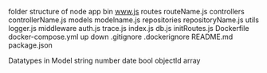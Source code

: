 folder structure of node app
bin
  www.js
routes
  routeName.js
controllers
  controllerName.js
models
  modelname.js
repositories
  repositoryName.js
utils
  logger.js
middleware
  auth.js
  trace.js
index.js
db.js
initRoutes.js
Dockerfile
docker-compose.yml
up
down
.gitignore
.dockerignore
README.md
package.json

Datatypes in Model 
string
number
date
bool
objectId
array